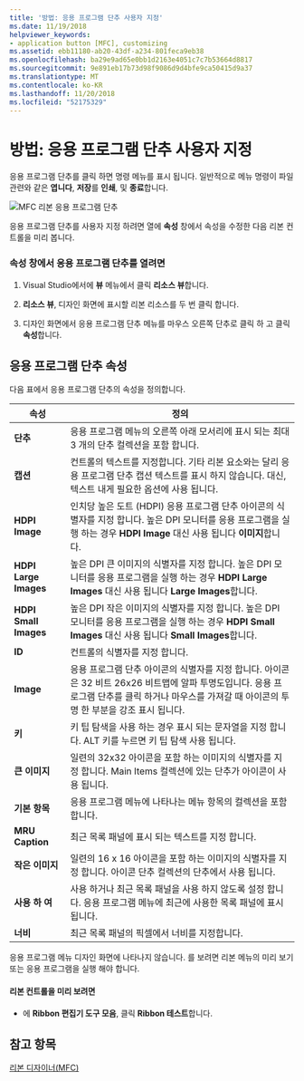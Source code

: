 ```yaml
---
title: '방법: 응용 프로그램 단추 사용자 지정'
ms.date: 11/19/2018
helpviewer_keywords:
- application button [MFC], customizing
ms.assetid: ebb11180-ab20-43df-a234-801feca9eb38
ms.openlocfilehash: ba29e9ad65e0bb1d2163e4051c7c7b53664d8817
ms.sourcegitcommit: 9e891eb17b73d98f9086d9d4bfe9ca50415d9a37
ms.translationtype: MT
ms.contentlocale: ko-KR
ms.lasthandoff: 11/20/2018
ms.locfileid: "52175329"
---
```

# <a name="how-to-customize-the-application-button"></a>방법: 응용 프로그램 단추 사용자 지정

응용 프로그램 단추를 클릭 하면 명령 메뉴를 표시 됩니다. 일반적으로 메뉴 명령이 파일 관련와 같은 **엽니다**, **저장**를 **인쇄**, 및 **종료**합니다.

![MFC 리본 응용 프로그램 단추](../mfc/media/application_button.png "MFC 리본 응용 프로그램 단추")

응용 프로그램 단추를 사용자 지정 하려면 열에 **속성** 창에서 속성을 수정한 다음 리본 컨트롤을 미리 봅니다.

### <a name="to-open-the-application-button-in-the-properties-window"></a>속성 창에서 응용 프로그램 단추를 열려면

1. Visual Studio에서에 **뷰** 메뉴에서 클릭 **리소스 뷰**합니다.

1. **리소스 뷰**, 디자인 화면에 표시할 리본 리소스를 두 번 클릭 합니다.

1. 디자인 화면에서 응용 프로그램 단추 메뉴를 마우스 오른쪽 단추로 클릭 하 고 클릭 **속성**합니다.

## <a name="application-button-properties"></a>응용 프로그램 단추 속성

다음 표에서 응용 프로그램 단추의 속성을 정의합니다.

|속성|정의|
|--------------|----------------|
|**단추**|응용 프로그램 메뉴의 오른쪽 아래 모서리에 표시 되는 최대 3 개의 단추 컬렉션을 포함 합니다.|
|**캡션**|컨트롤의 텍스트를 지정합니다. 기타 리본 요소와는 달리 응용 프로그램 단추 캡션 텍스트를 표시 하지 않습니다. 대신, 텍스트 내게 필요한 옵션에 사용 됩니다.|
|**HDPI Image**|인치당 높은 도트 (HDPI) 응용 프로그램 단추 아이콘의 식별자를 지정 합니다. 높은 DPI 모니터를 응용 프로그램을 실행 하는 경우 **HDPI Image** 대신 사용 됩니다 **이미지**합니다.|
|**HDPI Large Images**|높은 DPI 큰 이미지의 식별자를 지정 합니다. 높은 DPI 모니터를 응용 프로그램을 실행 하는 경우 **HDPI Large Images** 대신 사용 됩니다 **Large Images**합니다.|
|**HDPI Small Images**|높은 DPI 작은 이미지의 식별자를 지정 합니다. 높은 DPI 모니터를 응용 프로그램을 실행 하는 경우 **HDPI Small Images** 대신 사용 됩니다 **Small Images**합니다.|
|**ID**|컨트롤의 식별자를 지정 합니다.|
|**Image**|응용 프로그램 단추 아이콘의 식별자를 지정 합니다. 아이콘은 32 비트 26x26 비트맵에 알파 투명도입니다. 응용 프로그램 단추를 클릭 하거나 마우스를 가져갈 때 아이콘의 투명 한 부분을 강조 표시 됩니다.|
|**키**|키 팁 탐색을 사용 하는 경우 표시 되는 문자열을 지정 합니다. ALT 키를 누르면 키 팁 탐색 사용 됩니다.|
|**큰 이미지**|일련의 32x32 아이콘을 포함 하는 이미지의 식별자를 지정 합니다. Main Items 컬렉션에 있는 단추가 아이콘이 사용 됩니다.|
|**기본 항목**|응용 프로그램 메뉴에 나타나는 메뉴 항목의 컬렉션을 포함 합니다.|
|**MRU Caption**|최근 목록 패널에 표시 되는 텍스트를 지정 합니다.|
|**작은 이미지**|일련의 16 x 16 아이콘을 포함 하는 이미지의 식별자를 지정 합니다. 아이콘 단추 컬렉션의 단추에서 사용 됩니다.|
|**사용 하 여**|사용 하거나 최근 목록 패널을 사용 하지 않도록 설정 합니다. 응용 프로그램 메뉴에 최근에 사용한 목록 패널에 표시 됩니다.|
|**너비**|최근 목록 패널의 픽셀에서 너비를 지정합니다.|

응용 프로그램 메뉴 디자인 화면에 나타나지 않습니다. 를 보려면 리본 메뉴의 미리 보기 또는 응용 프로그램을 실행 해야 합니다.

#### <a name="to-preview-the-ribbon-control"></a>리본 컨트롤을 미리 보려면

- 에 **Ribbon 편집기 도구 모음**, 클릭 **Ribbon 테스트**합니다.

## <a name="see-also"></a>참고 항목

[리본 디자이너(MFC)](../mfc/ribbon-designer-mfc.md)
